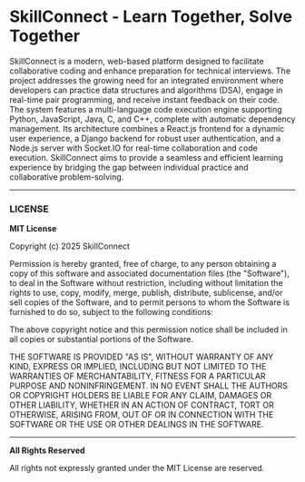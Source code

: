 # SkillConnect - Learn Together, Solve Together
SkillConnect is a modern, web-based platform designed to facilitate collaborative coding and enhance preparation for technical interviews. The project addresses the growing need for an integrated environment where developers can practice data structures and algorithms (DSA), engage in real-time pair programming, and receive instant feedback on their code. The system features a multi-language code execution engine supporting Python, JavaScript, Java, C, and C++, complete with automatic dependency management. Its architecture combines a React.js frontend for a dynamic user experience, a Django backend for robust user authentication, and a Node.js server with Socket.IO for real-time collaboration and code execution. SkillConnect aims to provide a seamless and efficient learning experience by bridging the gap between individual practice and collaborative problem-solving.



---

### **LICENSE**
**MIT License**

Copyright (c) 2025 SkillConnect

Permission is hereby granted, free of charge, to any person obtaining a copy
of this software and associated documentation files (the "Software"), to deal
in the Software without restriction, including without limitation the rights
to use, copy, modify, merge, publish, distribute, sublicense, and/or sell
copies of the Software, and to permit persons to whom the Software is
furnished to do so, subject to the following conditions:

The above copyright notice and this permission notice shall be included in all
copies or substantial portions of the Software.

THE SOFTWARE IS PROVIDED "AS IS", WITHOUT WARRANTY OF ANY KIND, EXPRESS OR
IMPLIED, INCLUDING BUT NOT LIMITED TO THE WARRANTIES OF MERCHANTABILITY,
FITNESS FOR A PARTICULAR PURPOSE AND NONINFRINGEMENT. IN NO EVENT SHALL THE
AUTHORS OR COPYRIGHT HOLDERS BE LIABLE FOR ANY CLAIM, DAMAGES OR OTHER
LIABILITY, WHETHER IN AN ACTION OF CONTRACT, TORT OR OTHERWISE, ARISING FROM,
OUT OF OR IN CONNECTION WITH THE SOFTWARE OR THE USE OR OTHER DEALINGS IN THE
SOFTWARE.

---

**All Rights Reserved**

All rights not expressly granted under the MIT License are reserved.
